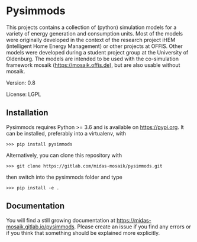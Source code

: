 # Pysimmods

This projects contains a collection of (python) simulation models for a variety of energy generation and consumption units. Most of the models were originally developed in the context of the research project iHEM (intelligent Home Energy Management) or other projects at OFFIS. Other models were developed during a student project group at the University of Oldenburg. The models are intended to be used with the co-simulation framework mosaik (https://mosaik.offis.de), but are also usable without mosaik.

Version: 0.8

License: LGPL

## Installation

Pysimmods requires Python >= 3.6 and is available on https://pypi.org. 
It can be installed, preferably into a virtualenv,  with 

    >>> pip install pysimmods

Alternatively, you can clone this repository with

    >>> git clone https://gitlab.com/midas-mosaik/pysimmods.git

then switch into the pysimmods folder and type

    >>> pip install -e .

## Documentation

You will find a still growing documentation at https://midas-mosaik.gitlab.io/pysimmods.
Please create an issue if you find any errors or if you think that something should be explained more explicitly.